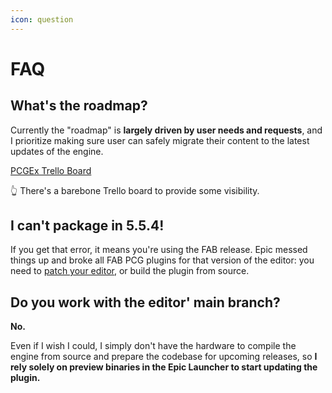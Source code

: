 ```yaml
---
icon: question
---
```


# FAQ

## What's the roadmap?

Currently the "roadmap" is **largely driven by user needs and requests**, and I prioritize making sure user can safely migrate their content to the latest updates of the engine.

<a href="https://trello.com/b/Vz6HIeks/pcgex-roadmap" class="button primary">PCGEx Trello Board</a>

👆 There's a barebone Trello board to provide some visibility.



## I can't package in 5.5.4!

If you get that error, it means you're using the FAB release. Epic messed things up and broke all FAB PCG plugins for that version of the editor: you need to [patch your editor](https://forums.unrealengine.com/t/current-available-quick-fix-solutions/2829), or build the plugin from source.

## Do you work with the editor' main branch?

**No.**

Even if I wish I could, I simply don't have the hardware to compile the engine from source and prepare the codebase for upcoming releases, so **I rely solely on preview binaries in the Epic Launcher to start updating the plugin.**

